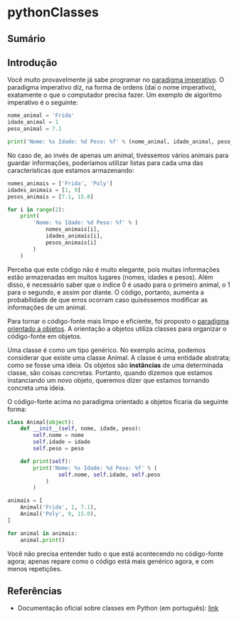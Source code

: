 # pythonClasses

## Sumário

## Introdução

Você muito provavelmente já sabe programar no [paradigma 
imperativo](https://pt.wikipedia.org/wiki/Programa%C3%A7%C3%A3o_imperativa). 
O paradigma imperativo diz, na forma de ordens (daí o nome 
imperativo), exatamente o que o computador precisa fazer. Um
exemplo de algoritmo imperativo é o seguinte:

```python
nome_animal = 'Frida'
idade_animal = 1
peso_animal = 7.1

print('Nome: %s Idade: %d Peso: %f' % (nome_animal, idade_animal, peso_animal))
```

No caso de, ao invés de apenas um animal, tivéssemos vários 
animais para guardar informações, poderíamos utilizar listas 
para cada uma das características que estamos armazenando:

```python
nomes_animais = ['Frida', 'Poly']
idades_animais = [1, 9]
pesos_animais = [7.1, 15.0]

for i in range(2):
	print(
		'Nome: %s Idade: %d Peso: %f' % (
			nomes_animais[i], 
			idades_animais[i], 
			pesos_animais[i]
		)
	)
```

Perceba que este código não é muito elegante, pois muitas 
informações estão armazenadas em muitos lugares (nomes, idades
e pesos). Além disso, é necessário saber que o índice 0 é usado
para o primeiro animal, o 1 para o segundo, e assim por diante.
O código, portanto, aumenta a probabilidade de que erros ocorram
caso quiséssemos modificar as informações de um animal.

Para tornar o código-fonte mais limpo e eficiente, foi proposto
o [paradigma orientado a objetos](https://pt.wikipedia.org/wiki/Programa%C3%A7%C3%A3o_orientada_a_objetos).
A orientação a objetos utiliza classes para organizar o 
código-fonte em objetos.

Uma classe é como um tipo genérico. No exemplo acima, podemos 
considerar que existe uma classe Animal. A classe é uma 
entidade abstrata; como se fosse uma ideia. Os objetos são 
**instâncias** de uma determinada classe, são coisas concretas.
Portanto, quando dizemos que estamos instanciando um novo 
objeto, queremos dizer que estamos tornando concreta uma ideia.

O código-fonte acima no paradigma orientado a objetos ficaria
da seguinte forma:

```python
class Animal(object):
	def __init__(self, nome, idade, peso):
		self.nome = nome
		self.idade = idade
		self.peso = peso

	def print(self):
		print('Nome: %s Idade: %d Peso: %f' % (
				self.nome, self.idade, self.peso
			)
		)

animais = [
	Animal('Frida', 1, 7.1),
	Animal('Poly', 9, 15.0),
]

for animal in animais:
	animal.print()
```

Você não precisa entender tudo o que está acontecendo no 
código-fonte agora; apenas repare como o código está mais 
genérico agora, e com menos repetições.

## Referências

* Documentação oficial sobre classes em Python (em português): [link](https://docs.python.org/pt-br/3/tutorial/classes.html)